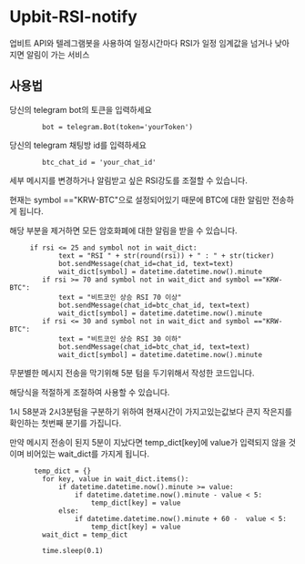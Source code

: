 # Upbit-RSI-notify
업비트 API와 텔레그램봇을 사용하여 일정시간마다 RSI가 일정 임계값을 넘거나 낮아지면 알림이 가는 서비스

## 사용법
당신의 telegram bot의 토큰을 입력하세요
```
        bot = telegram.Bot(token='yourToken')
```
당신의 telegram 채팅방 id를 입력하세요
```
        btc_chat_id = 'your_chat_id'
```
세부 메시지를 변경하거나 알림받고 싶은 RSI강도를 조절할 수 있습니다.

현재는 symbol =="KRW-BTC"으로 설정되어있기 때문에 BTC에 대한 알림만 전송하게 됩니다. 

해당 부분을 제거하면 모든 암호화폐에 대한 알림을 받을 수 있습니다.
```
     if rsi <= 25 and symbol not in wait_dict:            
            text = "RSI " + str(round(rsi)) + " : " + str(ticker)
            bot.sendMessage(chat_id=chat_id, text=text)
            wait_dict[symbol] = datetime.datetime.now().minute
        if rsi >= 70 and symbol not in wait_dict and symbol =="KRW-BTC":  
            text = "비트코인 상승 RSI 70 이상"
            bot.sendMessage(chat_id=btc_chat_id, text=text)
            wait_dict[symbol] = datetime.datetime.now().minute
        if rsi <= 30 and symbol not in wait_dict and symbol =="KRW-BTC":  
            text = "비트코인 상승 RSI 30 이하"
            bot.sendMessage(chat_id=btc_chat_id, text=text)
            wait_dict[symbol] = datetime.datetime.now().minute  
```
무분별한 메시지 전송을 막기위해 5분 텀을 두기위해서 작성한 코드입니다.

해당식을 적절하게 조절하여 사용할 수 있습니다.

1시 58분과 2시3분텀을 구분하기 위하여 현재시간이 가지고있는값보다 큰지 작은지를 확인하는 첫번째 분기를 가집니다.

만약 메시지 전송이 된지 5분이 지났다면 temp_dict[key]에 value가 입력되지 않을 것이며 비어있는 wait_dict를 가지게 됩니다.

```
      temp_dict = {}
        for key, value in wait_dict.items():
            if datetime.datetime.now().minute >= value:
                if datetime.datetime.now().minute - value < 5:
                    temp_dict[key] = value
            else:
                if datetime.datetime.now().minute + 60 -  value < 5:
                    temp_dict[key] = value
        wait_dict = temp_dict
        
        time.sleep(0.1)
```
